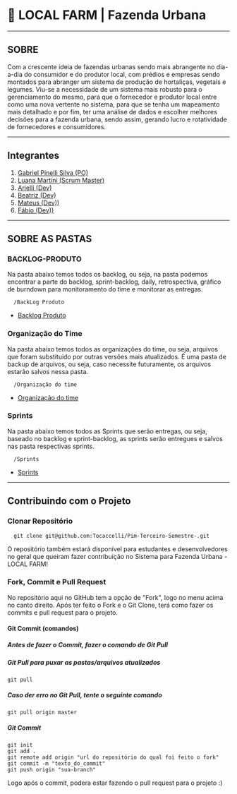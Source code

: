 # 🌽 LOCAL FARM | Fazenda Urbana
---------
## SOBRE
Com a crescente ideia de fazendas urbanas sendo mais abrangente no dia-a-dia do consumidor e do produtor local, com prédios e empresas sendo montados para abranger um sistema de produção de hortaliças, vegetais e legumes. Viu-se a necessidade de um sistema mais robusto para o gerenciamento do mesmo, para que o fornecedor e produtor local entre como uma nova vertente no sistema, para que se tenha um mapeamento mais detalhado e por fim, ter uma análise de dados e escolher melhores decisões para a fazenda urbana, sendo assim, gerando lucro e rotatividade de fornecedores e consumidores. 

---------
## Integrantes
1. [Gabriel Pinelli Silva (PO)](https://github.com/Tocaccelli) </br>
2. [Luana Martini         (Scrum Master)](https://github.com/luana-martini) </br>
3. [Arielli         (Dev)](https://github.com/arielijs) 
4. [Beatriz               (Dev)](https://github.com/ttrizsg) </br>
5. [Mateus                (Dev))](https://github.com/omattaeus) </br>
6. [Fábio                (Dev))](https://github.com/fabioluisbb) </br>

---------

## SOBRE AS PASTAS
### BACKLOG-PRODUTO
Na pasta abaixo temos todos os backlog, ou seja, na pasta podemos encontrar a parte do backlog, sprint-backlog, daily, retrospectiva, gráfico de burndown para monitoramento do time e monitorar as entregas.

      /BackLog Produto

- [Backlog Produto](https://github.com/Tocaccelli/Pim-Terceiro-Semestre-/tree/master/BackLog%20Produto)

      
### Organização do  Time
Na pasta abaixo temos todos as organizações do time, ou seja, arquivos que foram substituido por outras versões mais atualizados. É uma pasta de backup de arquivos, ou seja, caso necessite futuramente, os arquivos estarão salvos nessa pasta.

      /Organização do time

- [Organização do time](https://github.com/Tocaccelli/Pim-Terceiro-Semestre-/tree/master/Organiza%C3%A7%C3%A3o%20do%20time)

### Sprints
Na pasta abaixo temos todos as Sprints que serão entregas, ou seja, baseado no backlog e sprint-backlog, as sprints serão entregues e salvos nas pasta respectivas sprints.

      /Sprints

- [Sprints](https://github.com/Tocaccelli/Pim-Terceiro-Semestre-/tree/master/Sprints)

---------

## Contribuindo com o Projeto
### Clonar Repositório

      git clone git@github.com:Tocaccelli/Pim-Terceiro-Semestre-.git

O repositório também estará disponível para estudantes e desenvolvedores no geral que queiram fazer contribuição no Sistema para Fazenda Urbana - LOCAL FARM!

### Fork, Commit e Pull Request
No repositório aqui no GitHub tem a opção de "Fork", logo no menu acima no canto direito. Após ter feito o Fork e o Git Clone, terá como fazer os commits e pull request para o projeto.
#### Git Commit (comandos)
##### Antes de fazer o Commit, fazer o comando de Git Pull
##### Git Pull para puxar as pastas/arquivos atualizados
    git pull
##### Caso der erro no Git Pull, tente o seguinte comando
    git pull origin master  
##### Git Commit
    git init
    git add .
    git remote add origin "url do repositório do qual foi feito o fork"
    git commit -m "texto_do_commit"
    git push origin "sua-branch"

Logo após o commit, podera estar fazendo o pull request para o projeto :)
